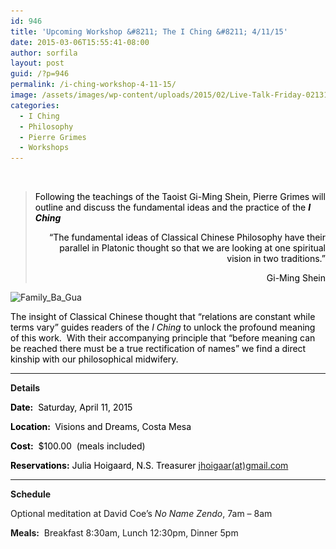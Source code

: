 ```yaml
---
id: 946
title: 'Upcoming Workshop &#8211; The I Ching &#8211; 4/11/15'
date: 2015-03-06T15:55:41-08:00
author: sorfila
layout: post
guid: /?p=946
permalink: /i-ching-workshop-4-11-15/
image: /assets/images/wp-content/uploads/2015/02/Live-Talk-Friday-021315-A-Brief-Dream-Tao-Te-Ching.jpg
categories:
  - I Ching
  - Philosophy
  - Pierre Grimes
  - Workshops
---
```

&nbsp;

> <span style="color: #000000;">Following the teachings of the Taoist Gi-Ming Shein, Pierre Grimes will outline and discuss the fundamental ideas and the practice of the <strong><i>I Ching</i></strong></span>
>
> <p style="text-align: right;">
>   <span style="color: #000000;">“The fundamental ideas of Classical Chinese Philosophy have their parallel in Platonic thought so that we are looking at one spiritual vision in two traditions.”</span>
> </p>
>
> <p style="text-align: right;">
>   <span style="color: #000000;">                                                       Gi-Ming Shein</span>
> </p>

<img class="aligncenter size-large wp-image-947" src="/assets/images/wp-content/uploads/2015/03/Family_Ba_Gua-940x822.gif" alt="Family_Ba_Gua" width="850" height="743" srcset="/assets/images/wp-content/uploads/2015/03/Family_Ba_Gua-940x822.gif 940w, /assets/images/wp-content/uploads/2015/03/Family_Ba_Gua-343x300.gif 343w" sizes="(max-width: 850px) 100vw, 850px" />

<span style="color: #000000;">The insight of Classical Chinese thought that “relations are constant while terms vary” guides readers of the <i>I Ching</i> to unlock the profound meaning of this work.  With their accompanying principle that “before meaning can be reached there must be a true rectification of names” we find a direct kinship with our philosophical midwifery.</span>

* * *

**Details**

<span style="color: #000000;"><b>Date:</b>  Saturday, April 11, 2015</span>

<span style="color: #000000;"><b>Location: </b> Visions and Dreams, Costa Mesa</span>

<span style="color: #000000;"><b>Cost:</b>  $100.00  (meals included)        </span>

<span style="color: #000000;"><b>Reservations:</b> Julia Hoigaard, N.S. Treasurer</span> [jhoigaar(at)gmail.com](mailto:jhoigaar@gmail.com)

* * *

**Schedule**

Optional meditation at David Coe’s _No Name Zendo_, 7am – 8am

**Meals:**  Breakfast 8:30am, Lunch 12:30pm, Dinner 5pm
